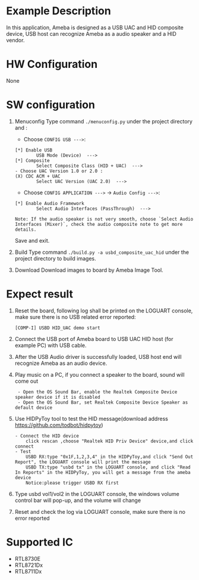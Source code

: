 # Example Description

In this application, Ameba is designed as a USB UAC and HID composite device, USB host can recognize Ameba as a audio speaker and a HID vendor. 

# HW Configuration

None

# SW configuration

1. Menuconfig
	Type command `./menuconfig.py` under the project directory and :
	- Choose `CONFIG USB --->`:
	```
	[*] Enable USB
			USB Mode (Device)  --->
	[*] Composite
			Select Composite Class (HID + UAC)  --->
	- Choose UAC Version 1.0 or 2.0 :
	(X) CDC ACM + UAC
			Select UAC Version (UAC 2.0)  --->
	```
	- Choose `CONFIG APPLICATION --->` -> `Audio Config --->`:
	```
	[*] Enable Audio Framework
			Select Audio Interfaces (PassThrough)  --->
		
	Note: If the audio speaker is not very smooth, choose `Select Audio Interfaces (Mixer)`, check the audio composite note to get more details.
	```
	Save and exit.

2. Build
	Type command `./build.py -a usbd_composite_uac_hid` under the project directory to build images.

3. Download
	Download images to board by Ameba Image Tool.

# Expect result

1. Reset the board, following log shall be printed on the LOGUART console, make sure there is no USB related error reported:
	```
	[COMP-I] USBD HID_UAC demo start
	```

2. Connect the USB port of Ameba board to USB UAC HID host (for example PC) with USB cable.

3. After the USB Audio driver is successfully loaded, USB host end will recognize Ameba as an audio device.

4. Play music on a PC, if you connect a speaker to the board, sound will come out
   ```
	- Open the OS Sound Bar, enable the Realtek Composite Device speaker device if it is disabled
	- Open the OS Sound Bar, set Realtek Composite Device Speaker as default device
   ```

5. Use HIDPyToy tool to test the HID message(download address https://github.com/todbot/hidpytoy)
   	```
	- Connect the HID device
		click rescan ,choose "Realtek HID Priv Device" device,and click connect
	- Test
		USBD RX:type "0x1F,1,2,3,4" in the HIDPyToy,and click "Send Out Report", the LOGUART console will print the message
		USBD TX:type "usbd tx" in the LOGUART console, and click "Read In Reports" in the HIDPyToy, you will get a message from the ameba device
		Notice:please trigger USBD RX first
	```

6. Type usbd vol1/vol2 in the LOGUART console, the windows volume control bar will pop-up, and the volume will change

7. Reset and check the log via LOGUART console, make sure there is no error reported
   

# Supported IC

- RTL8730E
- RTL8721Dx
- RTL8711Dx
